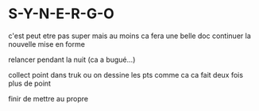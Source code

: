 # S-Y-N-E-R-G-O

c'est peut etre pas super mais au moins ca fera une belle doc continuer la nouvelle mise en forme

relancer pendant la nuit (ca a bugué...)

collect point dans truk ou on dessine les pts comme ca ca fait deux fois plus de point

finir de mettre au propre
